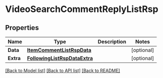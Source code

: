 # VideoSearchCommentReplyListRsp

## Properties

Name | Type | Description | Notes
------------ | ------------- | ------------- | -------------
**Data** | [**ItemCommentListRspData**](ItemCommentListRsp_data.md) |  | [optional] 
**Extra** | [**FollowingListRspDataExtra**](FollowingListRsp_data_extra.md) |  | [optional] 

[[Back to Model list]](../README.md#documentation-for-models) [[Back to API list]](../README.md#documentation-for-api-endpoints) [[Back to README]](../README.md)


